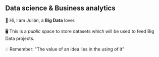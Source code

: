 ## Data science & Business analytics

👋 Hi, I am Julián, a **Big Data** lover.
<br></br>
🖥️ This is a *public* space to store datasets which will be used to feed Big Data projects.
<br></br>
💡 Remember: "The value of an idea lies in the using of it"
